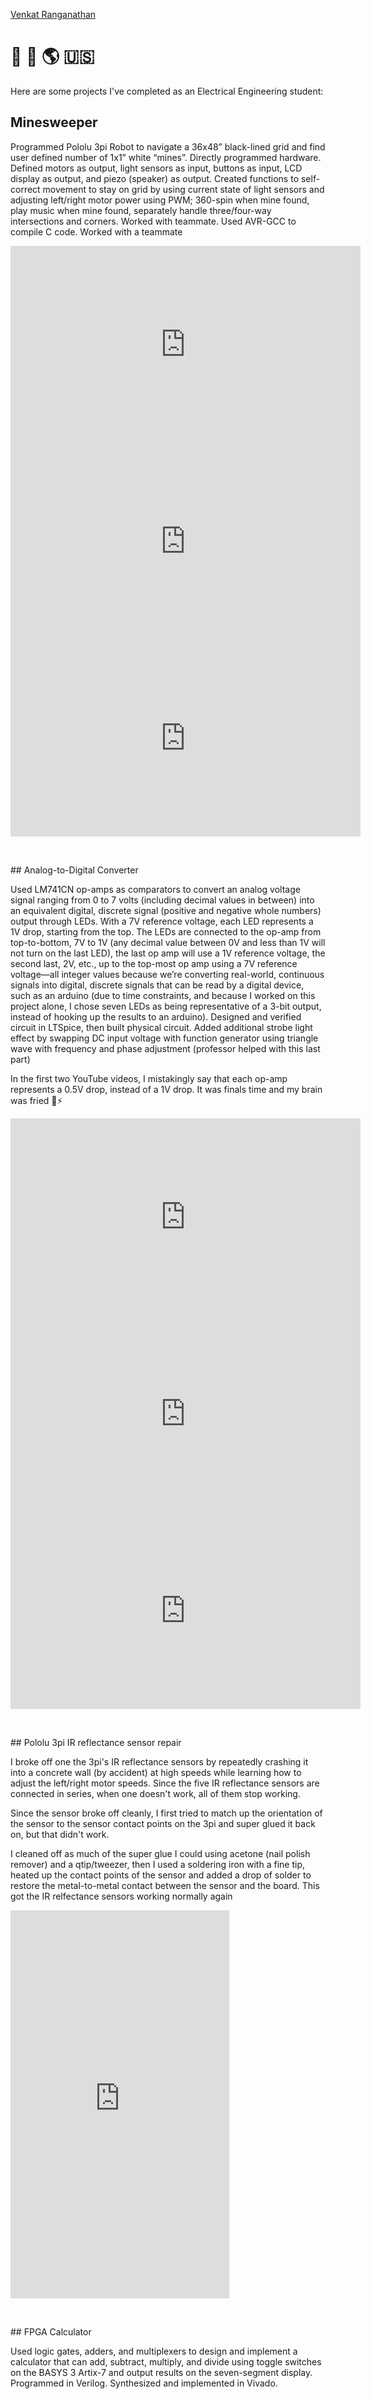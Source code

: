 [Venkat Ranganathan](https://github.com/venkat-ranganathan/projects)

# 🤖 🚀 🌎 🇺🇸

Here are some projects I've completed as an Electrical Engineering student:

## Minesweeper

Programmed Pololu 3pi Robot to navigate a 36x48” black-lined grid and find user defined number of
1x1” white “mines”. Directly programmed hardware. Defined motors as output, light sensors as input,
buttons as input, LCD display as output, and piezo (speaker) as output. Created functions to self-correct
movement to stay on grid by using current state of light sensors and adjusting left/right motor power
using PWM; 360-spin when mine found, play music when mine found, separately handle three/four-way
intersections and corners. Worked with teammate. Used AVR-GCC to compile C code. Worked with a teammate

<iframe width="560" height="315" src="https://www.youtube.com/embed/QYsK_otjukI" title="YouTube video player" frameborder="0" allow="accelerometer; autoplay; clipboard-write; encrypted-media; gyroscope; picture-in-picture" allowfullscreen></iframe>

<iframe width="560" height="315" src="https://www.youtube.com/embed/BOo6CoiAndg" title="YouTube video player" frameborder="0" allow="accelerometer; autoplay; clipboard-write; encrypted-media; gyroscope; picture-in-picture" allowfullscreen></iframe>

<iframe width="560" height="315" src="https://www.youtube.com/embed/aQm8Qw_Mvac" title="YouTube video player" frameborder="0" allow="accelerometer; autoplay; clipboard-write; encrypted-media; gyroscope; picture-in-picture" allowfullscreen></iframe>

<p>&nbsp;</p>
## Analog-to-Digital Converter

Used LM741CN op-amps as comparators to convert an analog voltage signal ranging from 0 to 7 volts (including decimal values in between) into an equivalent digital, discrete signal (positive and negative whole numbers) output through LEDs. With a 7V reference voltage, each LED represents a 1V drop, starting from the top. The LEDs are connected to the op-amp from top-to-bottom, 7V to 1V (any decimal value between 0V and less than 1V will not turn on the last LED), the last op amp will use a 1V reference voltage, the second last, 2V, etc., up to the top-most op amp using a 7V reference voltage—all integer values because we’re converting real-world, continuous signals into digital, discrete signals that can be read by a digital device, such as an arduino (due to time constraints, and because I worked on this project alone, I chose seven LEDs as being representative of a 3-bit output, instead of hooking up the results to an arduino). Designed and verified circuit in LTSpice, then built physical circuit. Added additional strobe light effect by swapping DC input voltage with function generator using triangle wave with frequency and phase adjustment (professor helped with this last part)

In the first two YouTube videos, I mistakingly say that each op-amp represents a 0.5V drop, instead of a 1V drop. It was finals time and my brain was fried 🧠⚡

<iframe width="560" height="315" src="https://www.youtube.com/embed/-QS3QFqIXqw" title="YouTube video player" frameborder="0" allow="accelerometer; autoplay; clipboard-write; encrypted-media; gyroscope; picture-in-picture" allowfullscreen></iframe>

<iframe width="560" height="315" src="https://www.youtube.com/embed/ZHAc84ZIXrE" title="YouTube video player" frameborder="0" allow="accelerometer; autoplay; clipboard-write; encrypted-media; gyroscope; picture-in-picture" allowfullscreen></iframe>

<iframe width="560" height="315" src="https://www.youtube.com/embed/rmEVREj6PuM" title="YouTube video player" frameborder="0" allow="accelerometer; autoplay; clipboard-write; encrypted-media; gyroscope; picture-in-picture" allowfullscreen></iframe>

<p>&nbsp;</p>
## Pololu 3pi IR reflectance sensor repair

I broke off one the 3pi's IR reflectance sensors by repeatedly crashing it into a concrete wall (by accident) at high speeds while learning how to adjust the left/right motor speeds. Since the five IR reflectance sensors are connected in series, when one doesn't work, all of them stop working.

Since the sensor broke off cleanly, I first tried to match up the orientation of the sensor to the sensor contact points on the 3pi and super glued it back on, but that didn't work.

I cleaned off as much of the super glue I could using acetone (nail polish remover) and a qtip/tweezer, then I used a soldering iron with a fine tip, heated up the contact points of the sensor and added a drop of solder to restore the metal-to-metal contact between the sensor and the board. This got the IR relfectance sensors working normally again

<iframe width="350" height="621" src="https://www.youtube.com/embed/oCuWAioy6bY" title="How I fixed an IR reflectance sensor that I broke" frameborder="0" allow="accelerometer; autoplay; clipboard-write; encrypted-media; gyroscope; picture-in-picture" allowfullscreen></iframe>

<p>&nbsp;</p>
## FPGA Calculator

Used logic gates, adders, and multiplexers to design and implement a calculator that can add, subtract,
multiply, and divide using toggle switches on the BASYS 3 Artix-7 and output results on the seven-segment display. Programmed in Verilog. Synthesized and implemented in Vivado.

